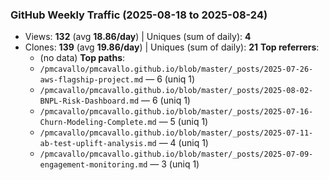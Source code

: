 ### GitHub Weekly Traffic (2025-08-18 to 2025-08-24)
- Views: **132** (avg **18.86/day**)  |  Uniques (sum of daily): **4**
- Clones: **139** (avg **19.86/day**)  |  Uniques (sum of daily): **21**
**Top referrers**:
  - (no data)
**Top paths**:
  - `/pmcavallo/pmcavallo.github.io/blob/master/_posts/2025-07-26-aws-flagship-project.md` — 6 (uniq 1)
  - `/pmcavallo/pmcavallo.github.io/blob/master/_posts/2025-08-02-BNPL-Risk-Dashboard.md` — 6 (uniq 1)
  - `/pmcavallo/pmcavallo.github.io/blob/master/_posts/2025-07-16-Churn-Modeling-Complete.md` — 5 (uniq 1)
  - `/pmcavallo/pmcavallo.github.io/blob/master/_posts/2025-07-11-ab-test-uplift-analysis.md` — 4 (uniq 1)
  - `/pmcavallo/pmcavallo.github.io/blob/master/_posts/2025-07-09-engagement-monitoring.md` — 3 (uniq 1)
